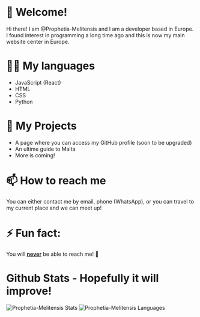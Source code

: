 # 👋 Welcome!
Hi there! I am @Prophetia-Melitensis and I am a developer based in Europe. I found interest in programming a long time ago and this is now my main website center in Europe.
# 👨‍💻 My languages 
- JavaScript (React)
- HTML
- CSS
- Python
# 🌱 My Projects
- A page where you can access my GitHub profile (soon to be upgraded)
- An ultime guide to Malta
- More is coming!
# 📫 How to reach me
You can either contact me by email, phone (WhatsApp), or you can travel to my current place and we can meet up!
# ⚡ Fun fact:
You will <ins>**never**</ins> be able to reach me! 🤣
# Github Stats - Hopefully it will improve!
![Prophetia-Melitensis Stats](https://github-readme-stats.vercel.app/api?username=prophetia-melitensis&show_icons=true&theme=transparent)
![Prophetia-Melitensis Languages](https://github-readme-stats.vercel.app/api/top-langs/?username=prophetia-melitensis&show_icons=true)
